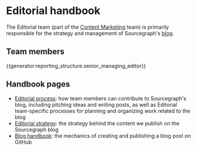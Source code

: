 # Editorial handbook

The Editorial team (part of the [Content Marketing](../index.md) team) is primarily responsible for the strategy and management of Sourcegraph's [blog](https://about.sourcegraph.com/blog/).

## Team members

{{generator:reporting_structure.senior_managing_editor}}

## Handbook pages

- [Editorial process](editorial-process.md): how team members can contribute to Sourcegraph's blog, including pitching ideas and writing posts, as well as Editorial team-specific processes for planning and organizing work related to the blog
- [Editorial strategy](editorial-strategy.md): the strategy behind the content we publish on the Sourcegraph blog
- [Blog handbook](../creating_blog_posts.md): the mechanics of creating and publishing a blog post on GitHub
